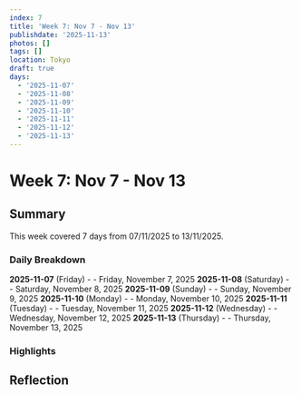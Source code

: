```yaml
---
index: 7
title: 'Week 7: Nov 7 - Nov 13'
publishdate: '2025-11-13'
photos: []
tags: []
location: Tokyo
draft: true
days:
  - '2025-11-07'
  - '2025-11-08'
  - '2025-11-09'
  - '2025-11-10'
  - '2025-11-11'
  - '2025-11-12'
  - '2025-11-13'
---
```

# Week 7: Nov 7 - Nov 13

## Summary

This week covered 7 days from 07/11/2025 to 13/11/2025.

### Daily Breakdown

**2025-11-07** (Friday) -  - Friday, November 7, 2025
**2025-11-08** (Saturday) -  - Saturday, November 8, 2025
**2025-11-09** (Sunday) -  - Sunday, November 9, 2025
**2025-11-10** (Monday) -  - Monday, November 10, 2025
**2025-11-11** (Tuesday) -  - Tuesday, November 11, 2025
**2025-11-12** (Wednesday) -  - Wednesday, November 12, 2025
**2025-11-13** (Thursday) -  - Thursday, November 13, 2025

### Highlights

<!-- Add weekly highlights here -->

## Reflection

<!-- Add weekly reflection here -->
